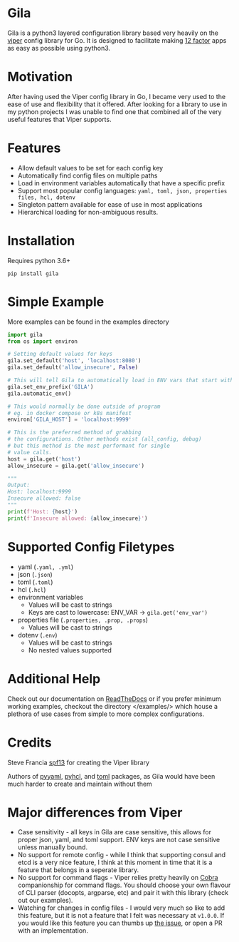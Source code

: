 # Gila

Gila is a python3 layered configuration library based very heavily on the [viper](https://github.com/spf13/viper) config library for Go. It is designed to facilitate making [12 factor](https://12factor.net/) apps as easy as possible using python3.

# Motivation

After having used the Viper config library in Go, I became very used to the ease of use and flexibility that it offered. After looking for a library to use in my python projects I was unable to find one that combined all of the very useful features that Viper supports.

# Features

* Allow default values to be set for each config key
* Automatically find config files on multiple paths
* Load in environment variables automatically that have a specific prefix
* Support most popular config languages: `yaml, toml, json, properties files, hcl, dotenv`
* Singleton pattern available for ease of use in most applications
* Hierarchical loading for non-ambiguous results.

# Installation

Requires python 3.6+

`pip install gila`

# Simple Example
More examples can be found in the examples directory
```python
import gila
from os import environ

# Setting default values for keys
gila.set_default('host', 'localhost:8080')
gila.set_default('allow_insecure', False)

# This will tell Gila to automatically load in ENV vars that start with GILA
gila.set_env_prefix('GILA')
gila.automatic_env()

# This would normally be done outside of program
# eg. in docker compose or k8s manifest
environ['GILA_HOST'] = 'localhost:9999'

# This is the preferred method of grabbing
# the configurations. Other methods exist (all_config, debug)
# but this method is the most performant for single
# value calls.
host = gila.get('host')
allow_insecure = gila.get('allow_insecure')

"""
Output:
Host: localhost:9999
Insecure allowed: false
"""
print(f'Host: {host}')
print(f'Insecure allowed: {allow_insecure}')
```

# Supported Config Filetypes
* yaml (`.yaml, .yml`)
* json (`.json`)
* toml (`.toml`)
* hcl (`.hcl`)
* environment variables
  * Values will be cast to strings
  * Keys are cast to lowercase: ENV_VAR -> `gila.get('env_var')`
* properties file (`.properties, .prop, .props`)
  * Values will be cast to strings
* dotenv (`.env`)
  * Values will be cast to strings
  * No nested values supported


# Additional Help
Check out our documentation on [ReadTheDocs](https://gila.readthedocs.io/en/latest/gila.html#) or if you prefer minimum working examples, checkout the directory </examples/> which house a plethora of use cases from simple to more complex configurations.

# Credits
Steve Francia [spf13](https://github.com/spf13) for creating the Viper library

Authors of [pyyaml](https://github.com/yaml/pyyaml), [pyhcl](https://github.com/virtuald/pyhcl), and [toml](https://github.com/uiri/toml) packages, as Gila would have been much harder to create and maintain without them


# Major differences from Viper

* Case sensitivity - all keys in Gila are case sensitive, this allows for proper json, yaml, and toml support. ENV keys are not case sensitive unless manually bound.
* No support for remote config - while I think that supporting consul and etcd is a very nice feature, I think at this moment in time that it is a feature that belongs in a seperate library.
* No support for command flags - Viper relies pretty heavily on [Cobra](https://github.com/spf13/cobra) companionship for command flags. You should choose your own flavour of CLI parser (docopts, argparse, etc) and pair it with this library (check out our examples).
* Watching for changes in config files - I would very much so like to add this feature, but it is not a feature that I felt was necessary at `v1.0.0`. If you would like this feature you can thumbs up [the issue](https://gitlab.com/dashwav/gila/issues/1), or open a PR with an implementation.
